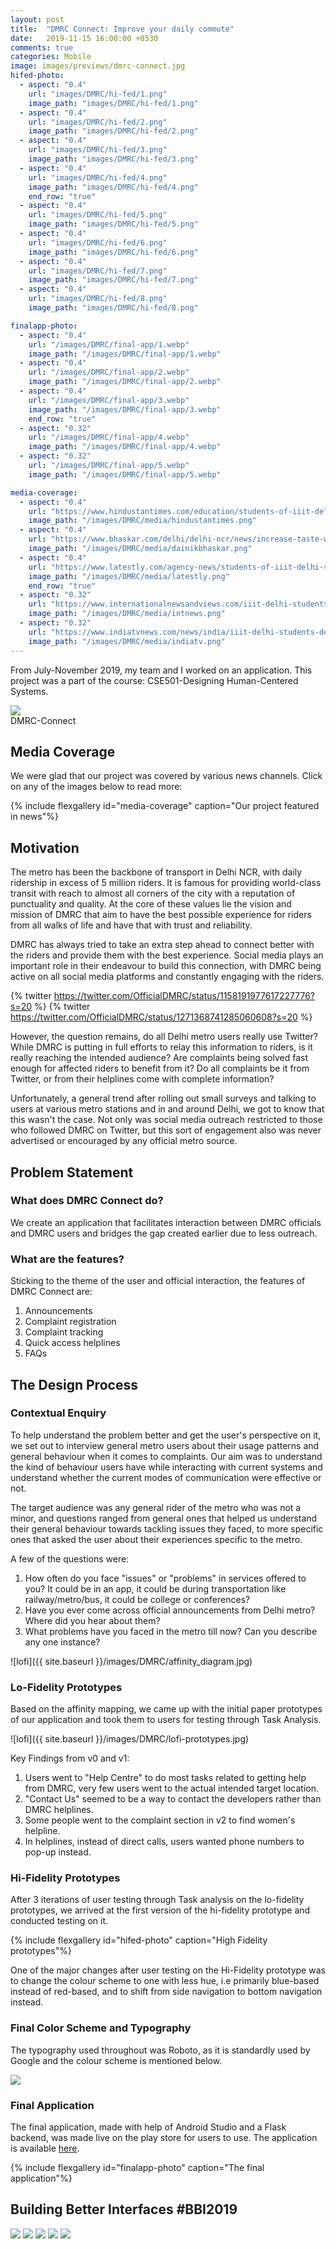 ```yaml
---
layout: post
title:  "DMRC Connect: Improve your daily commute"
date:   2019-11-15 16:00:00 +0530
comments: true
categories: Mobile
image: images/previews/dmrc-connect.jpg
hifed-photo:
  - aspect: "0.4"
    url: "images/DMRC/hi-fed/1.png"
    image_path: "images/DMRC/hi-fed/1.png"
  - aspect: "0.4"
    url: "images/DMRC/hi-fed/2.png"
    image_path: "images/DMRC/hi-fed/2.png"
  - aspect: "0.4"
    url: "images/DMRC/hi-fed/3.png"
    image_path: "images/DMRC/hi-fed/3.png"
  - aspect: "0.4"
    url: "images/DMRC/hi-fed/4.png"
    image_path: "images/DMRC/hi-fed/4.png"
    end_row: "true"
  - aspect: "0.4"
    url: "images/DMRC/hi-fed/5.png"
    image_path: "images/DMRC/hi-fed/5.png"
  - aspect: "0.4"
    url: "images/DMRC/hi-fed/6.png"
    image_path: "images/DMRC/hi-fed/6.png"
  - aspect: "0.4"
    url: "images/DMRC/hi-fed/7.png"
    image_path: "images/DMRC/hi-fed/7.png"
  - aspect: "0.4"
    url: "images/DMRC/hi-fed/8.png"
    image_path: "images/DMRC/hi-fed/8.png"

finalapp-photo:
  - aspect: "0.4"
    url: "/images/DMRC/final-app/1.webp"
    image_path: "/images/DMRC/final-app/1.webp"
  - aspect: "0.4"
    url: "/images/DMRC/final-app/2.webp"
    image_path: "/images/DMRC/final-app/2.webp"
  - aspect: "0.4"
    url: "/images/DMRC/final-app/3.webp"
    image_path: "/images/DMRC/final-app/3.webp"
    end_row: "true"
  - aspect: "0.32"
    url: "/images/DMRC/final-app/4.webp"
    image_path: "/images/DMRC/final-app/4.webp"
  - aspect: "0.32"
    url: "/images/DMRC/final-app/5.webp"
    image_path: "/images/DMRC/final-app/5.webp"

media-coverage:
  - aspect: "0.4"
    url: "https://www.hindustantimes.com/education/students-of-iiit-delhi-showcase-18-innovative-projects/story-91oReLsp2VlGLlJBfTJ5jL.html"
    image_path: "/images/DMRC/media/hindustantimes.png"
  - aspect: "0.4"
    url: "https://www.bhaskar.com/delhi/delhi-ncr/news/increase-taste-with-food-sharing-twitter-clumsy-also-stay-updated-with-dmrc-01688839.html"
    image_path: "/images/DMRC/media/dainikbhaskar.png"
  - aspect: "0.4"
    url: "https://www.latestly.com/agency-news/students-of-iiit-delhi-showcase-innovative-projects-1340276.html"
    image_path: "/images/DMRC/media/latestly.png"
    end_row: "true"
  - aspect: "0.32"
    url: "https://www.internationalnewsandviews.com/iiit-delhi-students-showcase-innovative-projects-at-bbi/"
    image_path: "/images/DMRC/media/intnews.png"
  - aspect: "0.32"
    url: "https://www.indiatvnews.com/news/india/iiit-delhi-students-delhi-metro-live-tracking-innovative-projects-564087"
    image_path: "/images/DMRC/media/indiatv.png"
---
```


From July-November 2019, my team and I worked on an application. This project was a part of the course: CSE501-Designing Human-Centered Systems.

<div class="dmrc-container">
  <img class="dmrc-logo" src="{{ site.baseurl }}/images/DMRC/logo.png">  <br>
  DMRC-Connect
</div>

## Media Coverage
We were glad that our project was covered by various news channels. Click on any of the images below to read more:

{% include flexgallery id="media-coverage" caption="Our project featured in news"%}

## Motivation
The metro has been the backbone of transport in Delhi NCR, with daily ridership in excess of 5 million riders. It is famous for providing world-class transit with reach to almost all corners of the city with a reputation of punctuality and quality. At the core of these values lie the vision and mission of DMRC that aim to have the best possible experience for riders from all walks of life and have that with trust and reliability.

DMRC has always tried to take an extra step ahead to connect better with the riders and provide them with the best experience. Social media plays an important role in their endeavour to build this connection, with DMRC being active on all social media platforms and constantly engaging with the riders.  

{% twitter https://twitter.com/OfficialDMRC/status/1158191977617227776?s=20 %}
{% twitter https://twitter.com/OfficialDMRC/status/1271368741285060608?s=20 %}

However, the question remains, do all Delhi metro users really use Twitter? While DMRC is putting in full efforts to relay this information to riders, is it really reaching the intended audience? Are complaints being solved fast enough for affected riders to benefit from it? Do all complaints be it from Twitter, or from their helplines come with complete information?

Unfortunately, a general trend after rolling out small surveys and talking to users at various metro stations and in and around Delhi, we got to know that this wasn't the case. Not only was social media outreach restricted to those who followed DMRC on Twitter, but this sort of engagement also was never advertised or encouraged by any official metro source.  

## Problem Statement

### What does DMRC Connect do? 
We create an application that facilitates interaction between DMRC officials and DMRC users and bridges the gap created earlier due to less outreach.

### What are the features?

Sticking to the theme of the user and official interaction, the features of DMRC Connect are:
1. Announcements
2. Complaint registration
3. Complaint tracking
4. Quick access helplines
5. FAQs

## The Design Process

### Contextual Enquiry
To help understand the problem better and get the user's perspective on it, we set out to interview general metro users about their usage patterns and general behaviour when it comes to complaints. Our aim was to understand the kind of behaviour users have while interacting with current systems and understand whether the current modes of communication were effective or not.

The target audience was any general rider of the metro who was not a minor, and questions ranged from general ones that helped us understand their general behaviour towards tackling issues they faced, to more specific ones that asked the user about their experiences specific to the metro.

A few of the questions were:
1. How often do you face "issues" or "problems" in services offered to you? It could be in an app, it could be during transportation like railway/metro/bus, it could be college or conferences?
2. Have you ever come across official announcements from Delhi metro? Where did you hear about them?
3. What problems have you faced in the metro till now? Can you describe any one instance? 

![lofi]({{ site.baseurl }}/images/DMRC/affinity_diagram.jpg)

### Lo-Fidelity Prototypes

Based on the affinity mapping, we came up with the initial paper prototypes of our application and took them to users for testing through Task Analysis.

![lofi]({{ site.baseurl }}/images/DMRC/lofi-prototypes.jpg)

Key Findings from v0 and v1:
1. Users went to "Help Centre" to do most tasks related to getting help from DMRC, very few users went to the actual intended target location.
2. "Contact Us" seemed to be a way to contact the developers rather than DMRC helplines.
3. Some people went to the complaint section in v2 to find women's helpline.
4. In helplines, instead of direct calls, users wanted phone numbers to pop-up instead.

### Hi-Fidelity Prototypes

After 3 iterations of user testing through Task analysis on the lo-fidelity prototypes, we arrived at the first version of the hi-fidelity prototype and conducted testing on it.  

{% include flexgallery id="hifed-photo" caption="High Fidelity prototypes"%}

One of the major changes after user testing on the Hi-Fidelity prototype was to change the colour scheme to one with less hue, i.e primarily blue-based instead of red-based, and to shift from side navigation to bottom navigation instead.

### Final Color Scheme and Typography

The typography used throughout was Roboto, as it is standardly used by Google and the colour scheme is mentioned below.

<img class="dmrc-colorscheme" src="{{ site.baseurl }}/images/DMRC/color-scheme.jpg">

### Final Application

The final application, made with help of Android Studio and a Flask backend, was made live on the play store for users to use. The application is available [here](https://bit.ly/2NVhIEV).  

{% include flexgallery id="finalapp-photo" caption="The final application"%}


## Building Better Interfaces #BBI2019 

<div class="dmrc-container">
  <img class="dmrc-group-pic" src="{{ site.baseurl }}/images/DMRC/BBI/them-bois.jpg">
  
  <img class="dmrc-station" src="{{ site.baseurl }}/images/DMRC/BBI/bbi-station.jpg">
  <img class="dmrc-prop" src="{{ site.baseurl }}/images/DMRC/BBI/bbi-mainprop.jpg">

  <img class="dmrc-director" src="{{ site.baseurl }}/images/DMRC/BBI/director.jpg">

  <img class="dmrc-with-pk" src="{{ site.baseurl }}/images/DMRC/BBI/with-pk.jpg">
</div>